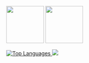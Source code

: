 <p>
    <img src="https://encrypted-tbn0.gstatic.com/images?q=tbn:ANd9GcT_jEgAoo3Lkvap1jOPAS9GqFFP-GsmCxMabw&usqp=CAU" width="100" />
  <img src="https://encrypted-tbn0.gstatic.com/images?q=tbn:ANd9GcSBLimkxKgVwum5XDrN89s2lmt_EFlBdJeItA&usqp=CAU" width="100" />
      
</p>



<a href="https://github.com/anuraghazra/github-readme-stats">
    <img src="https://github-readme-stats.vercel.app/api/top-langs/?username=Sai-kodehode&layout=compact&show_icons=true&theme=synthwave" alt="Top Languages">
  </a>
    
<a href="https://github.com/anuraghazra/github-readme-stats">
  <img src="https://github-readme-stats.vercel.app/api?username=Sai-kodehode&show_icons=true&theme=dracula">
 </a>
   
